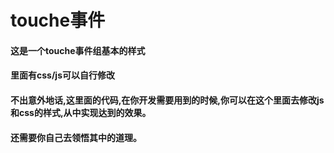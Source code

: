 # touche事件
#### 这是一个touche事件组基本的样式
#### 里面有css/js可以自行修改
#### 不出意外地话,这里面的代码,在你开发需要用到的时候,你可以在这个里面去修改js和css的样式,从中实现达到的效果。
#### 还需要你自己去领悟其中的道理。
